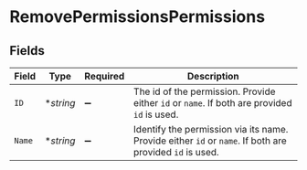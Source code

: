 # RemovePermissionsPermissions


## Fields

| Field                                                                                                   | Type                                                                                                    | Required                                                                                                | Description                                                                                             |
| ------------------------------------------------------------------------------------------------------- | ------------------------------------------------------------------------------------------------------- | ------------------------------------------------------------------------------------------------------- | ------------------------------------------------------------------------------------------------------- |
| `ID`                                                                                                    | **string*                                                                                               | :heavy_minus_sign:                                                                                      | The id of the permission. Provide either `id` or `name`. If both are provided `id` is used.             |
| `Name`                                                                                                  | **string*                                                                                               | :heavy_minus_sign:                                                                                      | Identify the permission via its name. Provide either `id` or `name`. If both are provided `id` is used. |
